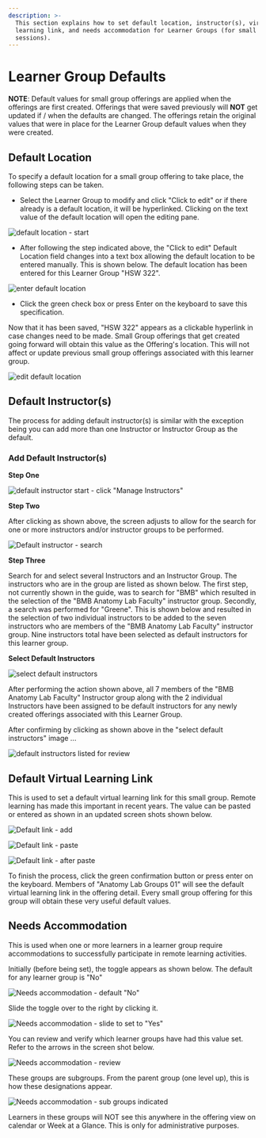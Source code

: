 ```yaml
---
description: >-
  This section explains how to set default location, instructor(s), virtual
  learning link, and needs accommodation for Learner Groups (for small group
  sessions).
---
```


# Learner Group Defaults

**NOTE**: Default values for small group offerings are applied when the offerings are first created. Offerings that were saved previously will **NOT** get updated if / when the defaults are changed. The offerings retain the original values that were in place for the Learner Group default values when they were created.

## Default Location

To specify a default location for a small group offering to take place, the following steps can be taken.

* Select the Learner Group to modify and click "Click to edit" or if there already is a default location, it will be hyperlinked. Clicking on the text value of the default location will open the editing pane.

![default location - start](../images/learner_group_defaults/default_location_start.png)

* After following the step indicated above, the "Click to edit" Default Location field changes into a text box allowing the default location to be entered manually. This is shown below. The default location has been entered for this Learner Group "HSW 322".

![enter default location](../images/learner_group_defaults/enter_default_location.png)

* Click the green check box or press Enter on the keyboard to save this specification.

Now that it has been saved, "HSW 322" appears as a clickable hyperlink in case changes need to be made. Small Group offerings that get created going forward will obtain this value as the Offering's location. This will not affect or update previous small group offerings associated with this learner group.

![edit default location](../images/learner_group_defaults/edit_default_location.png)

## Default Instructor(s)

The process for adding default instructor(s) is similar with the exception being you can add more than one Instructor or Instructor Group as the default.

### Add Default Instructor(s)

**Step One**

![default instructor start - click "Manage Instructors"](../images/learner_group_defaults/default_instructor_start.png)

**Step Two**

After clicking as shown above, the screen adjusts to allow for the search for one or more instructors and/or instructor groups to be performed.

![Default instructor - search](../images/learner_group_defaults/default_instructor_search.png)

**Step Three**

Search for and select several Instructors and an Instructor Group. The instructors who are in the group are listed as shown below. The first step, not currently shown in the guide, was to search for "BMB" which resulted in the selection of the "BMB Anatomy Lab Faculty" instructor group. Secondly, a search was performed for "Greene". This is shown below and resulted in the selection of two individual instructors to be added to the seven instructors who are members of the "BMB Anatomy Lab Faculty" instructor group. Nine instructors total have been selected as default instructors for this learner group. 

**Select Default Instructors**

![select default instructors](../images/learner_group_defaults/select_instructors.png)

After performing the action shown above, all 7 members of the "BMB Anatomy Lab Faculty" Instructor group along with the 2 individual Instructors have been assigned to be default instructors for any newly created offerings associated with this Learner Group.

After confirming by clicking as shown above in the "select default instructors" image ...

![default instructors listed for review](../images/learner_group_defaults/default_instructor_review.png)

## Default Virtual Learning Link

This is used to set a default virtual learning link for this small group. Remote learning has made this important in recent years. The value can be pasted or entered as shown in an updated screen shots shown below.

![Default link - add](../images/learner_group_defaults/default_link_add.png)

![Default link - paste](../images/learner_group_defaults/default_link_paste.png)

![Default link - after paste](../.gitbook/assets/dvll3.png)

To finish the process, click the green confirmation button or press enter on the keyboard. Members of "Anatomy Lab Groups 01" will see the default virtual learning link in the offering detail. Every small group offering for this group will obtain these very useful default values.

## Needs Accommodation

This is used when one or more learners in a learner group require accommodations to successfully participate in remote learning activities.

Initially (before being set), the toggle appears as shown below. The default for any learner group is "No"

![Needs accommodation - default "No"](../images/learner_group_defaults/needs_accom_default_no.png)

Slide the toggle over to the right by clicking it.

![Needs accommodation - slide to set to "Yes"](../images/learner_group_defaults/needs_accom_set_to_yes.png)

You can review and verify which learner groups have had this value set. Refer to the arrows in the screen shot below.

![Needs accommodation - review](../images/learner_group_defaults/needs_accom_indicated.png)

These groups are subgroups. From the parent group (one level up), this is how these designations appear.

![Needs accommodation - sub groups indicated](../images/learner_group_defaults/needs_accom_sub_groups.png)

Learners in these groups will NOT see this anywhere in the offering view on calendar or Week at a Glance. This is only for administrative purposes.
